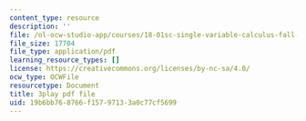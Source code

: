 ```yaml
---
content_type: resource
description: ''
file: /ol-ocw-studio-app/courses/18-01sc-single-variable-calculus-fall-2010/19b6bb768766f15797133a0c77cf5699_bo8SFHppXZk.pdf
file_size: 17704
file_type: application/pdf
learning_resource_types: []
license: https://creativecommons.org/licenses/by-nc-sa/4.0/
ocw_type: OCWFile
resourcetype: Document
title: 3play pdf file
uid: 19b6bb76-8766-f157-9713-3a0c77cf5699
---
```

